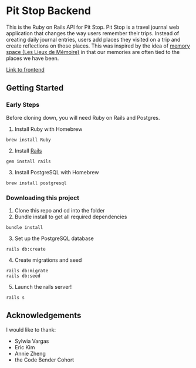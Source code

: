 # Pit Stop Backend
This is the Ruby on Rails API for Pit Stop. Pit Stop is a travel journal web application that changes the way users remember their trips. Instead of creating daily journal entries, users add places they visited on a trip and create reflections on those places. This was inspired by the idea of [memory space (Les Lieux de Mémoire)](https://en.wikipedia.org/wiki/Memory_space_(social_science)) in that our memories are often tied to the places we have been.

[Link to frontend](https://github.com/wlcreate/Mod5Project_frontend)

## Getting Started

### Early Steps
Before cloning down, you will need Ruby on Rails and Postgres.
1. Install Ruby with Homebrew
``` 
brew install Ruby 
```
2. Install [Rails](https://guides.rubyonrails.org/v5.0/getting_started.html#installing-rails)
```
gem install rails
```
3. Install PostgreSQL with Homebrew
```
brew install postgresql
```

### Downloading this project
1. Clone this repo and cd into the folder
2. Bundle install to get all required dependencies
```
bundle install
```
3. Set up the PostgreSQL database
```
rails db:create
```
4. Create migrations and seed
```
rails db:migrate
rails db:seed
```
5. Launch the rails server!
```
rails s
```

## Acknowledgements
I would like to thank:
  * Sylwia Vargas
  * Eric Kim
  * Annie Zheng
  * the Code Bender Cohort
